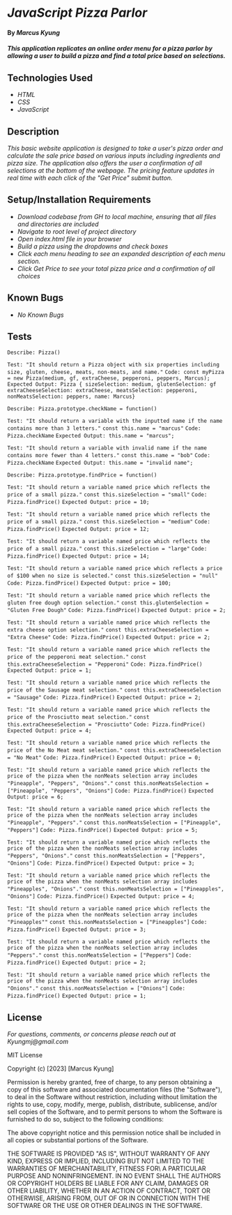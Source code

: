 # _JavaScript Pizza Parlor_

#### By _**Marcus Kyung**_

#### _This application replicates an online order menu for a pizza parlor by allowing a user to build a pizza and find a total price based on selections._

## Technologies Used

* _HTML_
* _CSS_
* _JavaScript_

## Description

_This basic website application is designed to take a user's pizza order and calculate the sale price based on various inputs including ingredients and pizza size. The application also offers the user a confirmation of all selections at the bottom of the webpage. The pricing feature updates in real time with each click of the "Get Price" submit button._

## Setup/Installation Requirements

* _Download codebase from GH to local machine, ensuring that all files and directories are included_
* _Navigate to root level of project directory_
* _Open index.html file in your browser_
* _Build a pizza using the dropdowns and check boxes_
* _Click each menu heading to see an expanded description of each menu section._
* _Click Get Price to see your total pizza price and a confirmation of all choices_

## Known Bugs

* _No Known Bugs_

## Tests
```Describe: Pizza()```

```Test: "It should return a Pizza object with six properties including size, gluten, cheese, meats, non-meats, and name."```
```Code: const myPizza = new Pizza(medium, gf, extraCheese, pepperoni, peppers, Marcus);```
```Expected Output: Pizza { sizeSelection: medium, glutenSelection: gf extraCheeseSelection: extraCheese, meatsSelection: pepperoni, nonMeatsSelection: peppers, name: Marcus}```

```Describe: Pizza.prototype.checkName = function()```

```Test: "It should return a variable with the inputted name if the name contains more than 3 letters."```
```const this.name = "marcus"```
```Code: Pizza.checkName```
```Expected Output: this.name = "marcus";```

```Test: "It should return a variable with invalid name if the name contains more fewer than 4 letters."```
```const this.name = "bob"```
```Code: Pizza.checkName```
```Expected Output: this.name = "invalid name";```

```Describe: Pizza.prototype.findPrice = function()```

```Test: "It should return a variable named price which reflects the price of a small pizza."```
```const this.sizeSelection = "small"```
```Code: Pizza.findPrice()```
```Expected Output: price = 10;```

```Test: "It should return a variable named price which reflects the price of a small pizza."```
```const this.sizeSelection = "medium"```
```Code: Pizza.findPrice()```
```Expected Output: price = 12;```

```Test: "It should return a variable named price which reflects the price of a small pizza."```
```const this.sizeSelection = "large"```
```Code: Pizza.findPrice()```
```Expected Output: price = 14;```

```Test: "It should return a variable named price which reflects a price of $100 when no size is selected."```
```const this.sizeSelection = "null"```
```Code: Pizza.findPrice()```
```Expected Output: price = 100;```

```Test: "It should return a variable named price which reflects the gluten free dough option selection."```
```const this.glutenSelection = "Gluten Free Dough"```
```Code: Pizza.findPrice()```
```Expected Output: price = 2;```

```Test: "It should return a variable named price which reflects the extra cheese option selection."```
```const this.extraCheeseSelection = "Extra Cheese"```
```Code: Pizza.findPrice()```
```Expected Output: price = 2;```

```Test: "It should return a variable named price which reflects the price of the pepperoni meat selection."```
```const this.extraCheeseSelection = "Pepperoni"```
```Code: Pizza.findPrice()```
```Expected Output: price = 1;```

```Test: "It should return a variable named price which reflects the price of the Sausage meat selection."```
```const this.extraCheeseSelection = "Sausage"```
```Code: Pizza.findPrice()```
```Expected Output: price = 2;```

```Test: "It should return a variable named price which reflects the price of the Prosciutto meat selection."```
```const this.extraCheeseSelection = "Prosciutto"```
```Code: Pizza.findPrice()```
```Expected Output: price = 4;```

```Test: "It should return a variable named price which reflects the price of the No Meat meat selection."```
```const this.extraCheeseSelection = "No Meat"```
```Code: Pizza.findPrice()```
```Expected Output: price = 0;```

```Test: "It should return a variable named price which reflects the price of the pizza when the nonMeats selection array includes "Pineapple", "Peppers", "Onions"."```
```const this.nonMeatsSelection = ["Pineapple", "Peppers", "Onions"]```
```Code: Pizza.findPrice()```
```Expected Output: price = 6;```

```Test: "It should return a variable named price which reflects the price of the pizza when the nonMeats selection array includes "Pineapple", "Peppers"."```
```const this.nonMeatsSelection = ["Pineapple", "Peppers"]```
```Code: Pizza.findPrice()```
```Expected Output: price = 5;```

```Test: "It should return a variable named price which reflects the price of the pizza when the nonMeats selection array includes "Peppers", "Onions"."```
```const this.nonMeatsSelection = ["Peppers", "Onions"]```
```Code: Pizza.findPrice()```
```Expected Output: price = 3;```

```Test: "It should return a variable named price which reflects the price of the pizza when the nonMeats selection array includes "Pineapples", "Onions"."```
```const this.nonMeatsSelection = ["Pineapples", "Onions"]```
```Code: Pizza.findPrice()```
```Expected Output: price = 4;```

```Test: "It should return a variable named price which reflects the price of the pizza when the nonMeats selection array includes "Pineapples""```
```const this.nonMeatsSelection = ["Pineapples"]```
```Code: Pizza.findPrice()```
```Expected Output: price = 3;```

```Test: "It should return a variable named price which reflects the price of the pizza when the nonMeats selection array includes "Peppers"."```
```const this.nonMeatsSelection = ["Peppers"]```
```Code: Pizza.findPrice()```
```Expected Output: price = 2;```

```Test: "It should return a variable named price which reflects the price of the pizza when the nonMeats selection array includes "Onions"."```
```const this.nonMeatsSelection = ["Onions"]```
```Code: Pizza.findPrice()```
```Expected Output: price = 1;```







## License

_For questions, comments, or concerns please reach out at Kyungmj@gmail.com_

MIT License

Copyright (c) [2023] [Marcus Kyung]

Permission is hereby granted, free of charge, to any person obtaining a copy of this software and associated documentation files (the "Software"), to deal
in the Software without restriction, including without limitation the rights to use, copy, modify, merge, publish, distribute, sublicense, and/or sell copies of the Software, and to permit persons to whom the Software is furnished to do so, subject to the following conditions: 

The above copyright notice and this permission notice shall be included in all copies or substantial portions of the Software.

THE SOFTWARE IS PROVIDED "AS IS", WITHOUT WARRANTY OF ANY KIND, EXPRESS OR IMPLIED, INCLUDING BUT NOT LIMITED TO THE WARRANTIES OF MERCHANTABILITY, FITNESS FOR\ A PARTICULAR PURPOSE AND NONINFRINGEMENT. IN NO EVENT SHALL THE AUTHORS OR COPYRIGHT HOLDERS BE LIABLE FOR ANY CLAIM, DAMAGES OR OTHER LIABILITY, WHETHER IN AN ACTION OF CONTRACT, TORT OR OTHERWISE, ARISING FROM, OUT OF OR IN CONNECTION WITH THE SOFTWARE OR THE USE OR OTHER DEALINGS IN THE SOFTWARE.